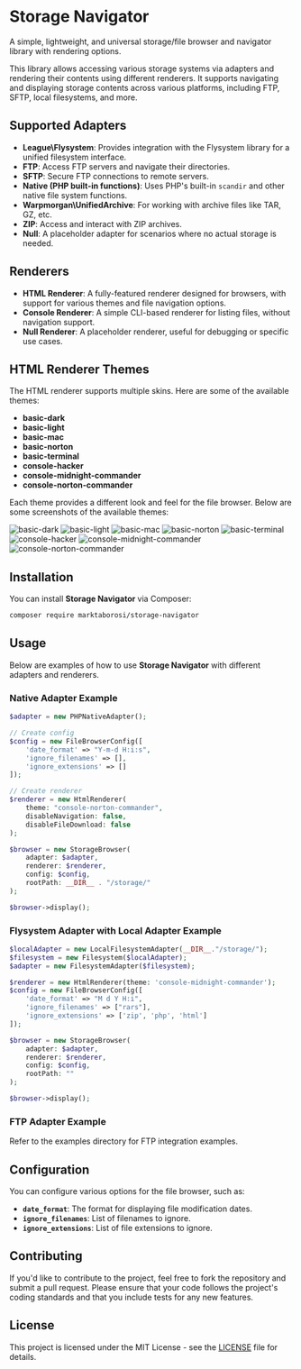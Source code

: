 
# Storage Navigator

A simple, lightweight, and universal storage/file browser and navigator library with rendering options.

This library allows accessing various storage systems via adapters and rendering their contents using different renderers. It supports navigating and displaying storage contents across various platforms, including FTP, SFTP, local filesystems, and more.

## Supported Adapters

- **League\Flysystem**: Provides integration with the Flysystem library for a unified filesystem interface.
- **FTP**: Access FTP servers and navigate their directories.
- **SFTP**: Secure FTP connections to remote servers.
- **Native (PHP built-in functions)**: Uses PHP's built-in `scandir` and other native file system functions.
- **Warpmorgan\UnifiedArchive**: For working with archive files like TAR, GZ, etc.
- **ZIP**: Access and interact with ZIP archives.
- **Null**: A placeholder adapter for scenarios where no actual storage is needed.

## Renderers

- **HTML Renderer**: A fully-featured renderer designed for browsers, with support for various themes and file navigation options.
- **Console Renderer**: A simple CLI-based renderer for listing files, without navigation support.
- **Null Renderer**: A placeholder renderer, useful for debugging or specific use cases.

## HTML Renderer Themes

The HTML renderer supports multiple skins. Here are some of the available themes:

- **basic-dark**
- **basic-light**
- **basic-mac**
- **basic-norton**
- **basic-terminal**
- **console-hacker**
- **console-midnight-commander**
- **console-norton-commander**

Each theme provides a different look and feel for the file browser. Below are some screenshots of the available themes:

![basic-dark](screenshots/basic-dark.png)
![basic-light](screenshots/basic-light.png)
![basic-mac](screenshots/basic-mac.png)
![basic-norton](screenshots/basic-norton.png)
![basic-terminal](screenshots/basic-terminal.png)
![console-hacker](screenshots/console-hacker.png)
![console-midnight-commander](screenshots/console-midnight-commander.png)
![console-norton-commander](screenshots/console-norton-commander.png)

## Installation

You can install **Storage Navigator** via Composer:

```bash
composer require marktaborosi/storage-navigator
```

## Usage

Below are examples of how to use **Storage Navigator** with different adapters and renderers.

### Native Adapter Example

```php
$adapter = new PHPNativeAdapter();

// Create config
$config = new FileBrowserConfig([
    'date_format' => "Y-m-d H:i:s",
    'ignore_filenames' => [],
    'ignore_extensions' => []
]);

// Create renderer
$renderer = new HtmlRenderer(
    theme: "console-norton-commander",
    disableNavigation: false,
    disableFileDownload: false
);

$browser = new StorageBrowser(
    adapter: $adapter,
    renderer: $renderer,
    config: $config,
    rootPath: __DIR__ . "/storage/"
);

$browser->display();
```

### Flysystem Adapter with Local Adapter Example

```php
$localAdapter = new LocalFilesystemAdapter(__DIR__."/storage/");
$filesystem = new Filesystem($localAdapter);
$adapter = new FilesystemAdapter($filesystem);

$renderer = new HtmlRenderer(theme: 'console-midnight-commander');
$config = new FileBrowserConfig([
    'date_format' => "M d Y H:i",
    'ignore_filenames' => ["rars"],
    'ignore_extensions' => ['zip', 'php', 'html']
]);

$browser = new StorageBrowser(
    adapter: $adapter,
    renderer: $renderer,
    config: $config,
    rootPath: ""
);

$browser->display();
```

### FTP Adapter Example

Refer to the examples directory for FTP integration examples.

## Configuration

You can configure various options for the file browser, such as:

- **`date_format`**: The format for displaying file modification dates.
- **`ignore_filenames`**: List of filenames to ignore.
- **`ignore_extensions`**: List of file extensions to ignore.

## Contributing

If you'd like to contribute to the project, feel free to fork the repository and submit a pull request. Please ensure that your code follows the project's coding standards and that you include tests for any new features.

## License

This project is licensed under the MIT License - see the [LICENSE](LICENSE) file for details.
